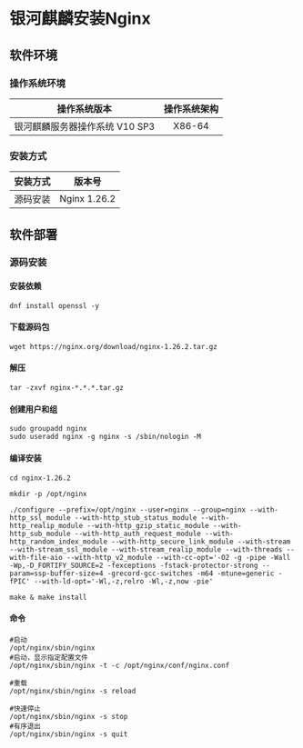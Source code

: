 # 银河麒麟安装Nginx

## 软件环境

### 操作系统环境

|          操作系统版本          | 操作系统架构 |
| :----------------------------: | :----------: |
| 银河麒麟服务器操作系统 V10 SP3 |    X86-64    |

### 安装方式

|  安装方式  |     版本号      |
| :--------: |:------------:|
| 源码安装 | Nginx 1.26.2 |

## 软件部署

### 源码安装

#### 安装依赖

```shell
dnf install openssl -y
```

#### 下载源码包

```shell
wget https://nginx.org/download/nginx-1.26.2.tar.gz
```

#### 解压

```shell
tar -zxvf nginx-*.*.*.tar.gz
```

#### 创建用户和组

```shell
sudo groupadd nginx
sudo useradd nginx -g nginx -s /sbin/nologin -M
```

#### 编译安装

```shell
cd nginx-1.26.2

mkdir -p /opt/nginx

./configure --prefix=/opt/nginx --user=nginx --group=nginx --with-http_ssl_module --with-http_stub_status_module --with-http_realip_module --with-http_gzip_static_module --with-http_sub_module --with-http_auth_request_module --with-http_random_index_module --with-http_secure_link_module --with-stream --with-stream_ssl_module --with-stream_realip_module --with-threads --with-file-aio --with-http_v2_module --with-cc-opt='-O2 -g -pipe -Wall -Wp,-D_FORTIFY_SOURCE=2 -fexceptions -fstack-protector-strong --param=ssp-buffer-size=4 -grecord-gcc-switches -m64 -mtune=generic -fPIC' --with-ld-opt='-Wl,-z,relro -Wl,-z,now -pie'

make & make install
```

#### 命令

```shell
#启动
/opt/nginx/sbin/nginx
#启动，显示指定配置文件
/opt/nginx/sbin/nginx -t -c /opt/nginx/conf/nginx.conf

#重载
/opt/nginx/sbin/nginx -s reload

#快速停止
/opt/nginx/sbin/nginx -s stop
#有序退出
/opt/nginx/sbin/nginx -s quit
```

